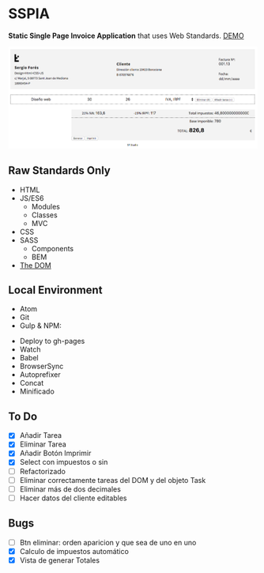 # SSPIA
**Static Single Page Invoice Application** that uses Web Standards. [DEMO](http://t0t.github.io/sspia/)

![Screenshot](./screenshot.png)

## Raw Standards Only

  - HTML
  - JS/ES6
    - Modules
    - Classes
    - MVC
  - CSS
  - SASS
    - Components
    - BEM
  - [The DOM](https://developer.mozilla.org/en-US/docs/Web/API/Document_Object_Model)

## Local Environment

 * Atom
 * Git
 * Gulp & NPM:
  - Deploy to gh-pages
  - Watch
  - Babel
  - BrowserSync
  - Autoprefixer
  - Concat
  - Minificado

## To Do

- [x] Añadir Tarea
- [x] Eliminar Tarea
- [x] Añadir Botón Imprimir
- [x] Select con impuestos o sin
- [ ] Refactorizado
- [ ] Eliminar correctamente tareas del DOM y del objeto Task
- [ ] Eliminar más de dos decimales
- [ ] Hacer datos del cliente editables

## Bugs

- [ ] Btn eliminar: orden aparicion y que sea de uno en uno
- [x] Calculo de impuestos automático
- [x] Vista de generar Totales
